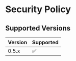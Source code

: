 # Security Policy

## Supported Versions

| Version | Supported          |
| ------- | ------------------ |
| 0.5.x   | :white_check_mark: |
